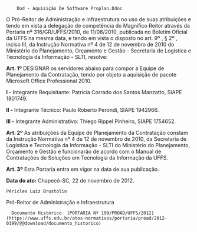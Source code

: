         Dod - Aquisição De Software Proplan.Ddoc  

O Pró-Reitor de Administração e Infraestrutura no uso de suas atribuições e tendo em vista a delegação de competência do Magnífico Reitor através da Portaria nº 316/GR/UFFS/2010, de 11/08/2010, publicada no Boletim Oficial da UFFS na mesma data, e tendo em vista o disposto no art. 9º , § 2º , inciso III, da Instrução Normativa nº 4 de 12 de novembro de 2010 do Ministério do Planejamento, Orçamento e Gestão - Secretaria de Logística e Tecnologia da Informação - SLTI, resolve:

 **Art. 1º** DESIGNAR os servidores abaixo para compor a Equipe de Planejamento da Contratação, tendo por objeto a aquisição de pacote Microsoft Office Professional 2010.

 **I -** Integrante Requisitante: Patrícia Corrado dos Santos Manzatto, SIAPE 1801749.

 **II -** Integrante Técnico: Paulo Roberto Perondi, SIAPE 1942966.

 **III -** Integrante Administrativo: Thiego Rippel Pinheiro, SIAPE 1754652.

 **Art. 2º** As atribuições da Equipe de Planejamento da Contratação constam da Instrução Normativa nº 4 de 12 de novembro de 2010, da Secretaria de Logística e Tecnologia da Informação - SLTI do Ministério do Planejamento, Orçamento e Gestão e funcionarão de acordo com o Manual de Contratações de Soluções em Tecnologia da Informação da UFFS.

 **Art. 3º** Esta Portaria entra em vigor na data de sua publicação.

  

   **Data do ato:** Chapecó-SC, 22 de novembro de 2012.   
 

    Péricles Luiz Brustolin   
 Pró-Reitor de Administração e Infraestrutura 

      Documento Histórico  [PORTARIA Nº 199/PROAD/UFFS/2012](https://www.uffs.edu.br/atos-normativos/portaria/proad/2012-0199/@@download/documento_historico)     
      